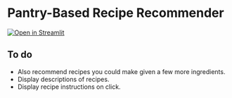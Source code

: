 # Pantry-Based Recipe Recommender
[![Open in Streamlit](https://static.streamlit.io/badges/streamlit_badge_black_white.svg)](https://recommend-recipes.streamlit.app/)

## To do
- Also recommend recipes you could make given a few more ingredients.
- Display descriptions of recipes.
- Display recipe instructions on click.

